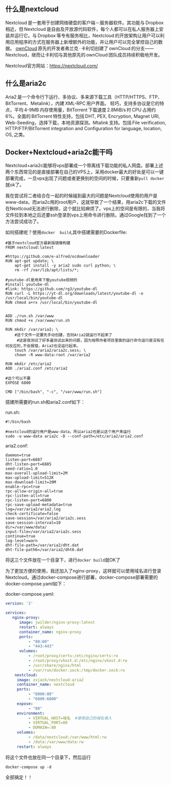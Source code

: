 ## 什么是nextcloud

Nextcloud 是一套用于创建网络硬盘的客户端－服务器软件。其功能与 Dropbox 相近，但 Nextcloud 是自由及开放源代码软件，每个人都可以在私人服务器上安装并运行它。与 Dropbox 等专有服务相比，Nextcloud 的开放架构让用户可以利用应用程序的方式在服务器上新增额外的功能，并让用户可以完全掌控自己的数据。
[ownCloud](https://zh.wikipedia.org/wiki/OwnCloud) 原先的开发者弗兰克 · 卡利切创建了 ownCloud 的分支——Nextcloud，继而让卡利切与其他原先的 ownCloud 团队成员持续积极地开发。

Nextcloud官方网站：https://nextcloud.com/ 

## 什么是aria2c

Aria2 是一个命令行下运行、多协议、多来源下载工具（HTTP/HTTPS、FTP、BitTorrent、Metalink），内建 XML-RPC 用户界面。 轻巧，支持多协议是它的特点，平均 4-9MB 内存使用量，BitTorrent 下载速度 2.8MiB/s 时 CPU 占用约 6%。全面的 BitTorrent 特性支持，包括 DHT, PEX, Encryption, Magnet URI, Web-Seeding，选择下载，本地资源探测。Mtalink 支持。包括 File verification, HTTP/FTP/BitTorrent integration and Configuration for language, location, OS, 之类。

## Docker+Nextcloud+aria2c能干吗

Nextcloud+aria2c能够将vps部署成一个带离线下载功能的私人网盘。部署上述两个东西常见的是直接部署在自己的VPS上，采用docker最大的好处是可以一键部署完成，一旦vps出现了问题或者更换别的空间的时候，只要重新`pull docker`就ok了。

我在尝试将二者结合在一起的时候碰到最大的问题是Nextcloud使用的用户是www-data，而aria2c用的root用户，这就导致了一个结果，用aria2c下载的文件在Nextlcoud无法进行删除，这个就比较麻烦了。vps上的空间是有限的，当我将文件拉到本地之后还要ssh登录到vps上用命令进行删除。通过Google找到了一个方法尝试成功了。

如何搭建呢？使用`docker  build`,其中搭建需要的Dockerfile:

```
#基于nextcloud官方最新版镜像构建
FROM nextcloud:latest
 
#https://github.com/e-alfred/ocdownloader
RUN apt-get update; \
    apt-get install -y aria2 sudo curl python; \
    rm -rf /var/lib/apt/lists/*;
 
#youtube-dl是用来下载youtube视频的
#install youtube-dl
#link: https://github.com/rg3/youtube-dl
RUN curl -L https://yt-dl.org/downloads/latest/youtube-dl -o /usr/local/bin/youtube-dl
RUN chmod a+rx /usr/local/bin/youtube-dl
 
 
ADD ./run.sh /var/www
RUN chmod +x /var/www/run.sh
 
RUN mkdir /var/aria2; \
    #这个文件一定要先手动创建，否则Aria2就运行不起来了
     #这是我测试了好多遍测试出来的问题，因为按照作者项目里面的运行命令运行是没有任何反应的,不会报错，Aria2也没运行起来。
    touch /var/aria2/aria2c.sess; \
    chown -R www-data:root /var/aria2
 
RUN mkdir /etc/aria2
ADD ./aria2.conf /etc/aria2
 
#这个可以不要
EXPOSE 6800
 
CMD ["/bin/bash", "-c", "/var/www/run.sh"]
```

搭建所需要的run.sh和aria2.conf如下：

run.sh:

```
#!/bin/bash
 
#nextcloud的运行用户是www-data，所以aria2也是以这个用户来运行
sudo -u www-data aria2c -D --conf-path=/etc/aria2/aria2.conf
```

aria2.conf:

```
daemon=true
listen-port=6887 
dht-listen-port=6885
seed-ratio=1.0 
max-overall-upload-limit=2M 
max-upload-limit=512K 
max-download-limit=20M 
enable-rpc=true 
rpc-allow-origin-all=true
rpc-listen-all=true
rpc-listen-port=6800
rpc-save-upload-metadata=true
log=/var/aria2/aria2.log
check-certificate=false
save-session=/var/aria2/aria2c.sess
save-session-interval=10
dir=/var/www/data/
input-file=/var/aria2/aria2c.sess
continue=true
log-level=warn
dht-file-path=/var/aria2/dht.dat
dht-file-path6=/var/aria2/dht6.dat
```

将这三个文件放在一个目录下，进行`docker build`就OK了

为了更加方便的使用，我还加入了nginx-proxy，这样就可以使用域名进行登录Nextcloud。通过docker-compose进行部署，docker-compose部署需要的docker-compose.yaml如下：

docker-compose.yaml:

```yaml
version: '2'

services:
   nginx-proxy:
      image: jwilder/nginx-proxy:latest
      restart: always
      container_name: nginx-proxy
      ports:
          - "80:80"
          - "443:443"
      volumes:
          - /root/proxy/certs:/etc/nginx/certs:ro
          - /root/proxy/vhost.d:/etc/nginx/vhost.d:rw
          - /usr/share/nginx/html
          - /var/run/docker.sock:/tmp/docker.sock:ro
    nextcloud:
     image: zxjack/nextcloud-aria2
     container_name: nextcloud
     ports:
          - "8000:80"
          - "6800:6800"
     expose:
          - "80"
     environment:
          - VIRTUAL_HOST=域名  #使用自己的域名填入
          - VIRTUAL_PORT=80
          - DOMAIN=:80  
     volumes:
          - /data/nextcloud:/var/www/html:rw
          - /data:/var/www/data:rw
     restart: always       
```

将这个文件也放在同一个目录下，然后运行

```
docker-compose up -d
```

全部搞定！！